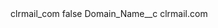 <?xml version="1.0" encoding="UTF-8"?>
<CustomMetadata xmlns="http://soap.sforce.com/2006/04/metadata" xmlns:xsi="http://www.w3.org/2001/XMLSchema-instance" xmlns:xsd="http://www.w3.org/2001/XMLSchema">
    <label>clrmail_com</label>
    <protected>false</protected>
    <values>
        <field>Domain_Name__c</field>
        <value xsi:type="xsd:string">clrmail.com</value>
    </values>
</CustomMetadata>
